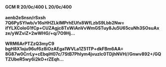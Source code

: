 #### GCM R 20/0c/400 L 20/0c/400
**aenb2eSnsn/rSxsh**<br/>**7Q6PySYIwb/v16sHHZLkIMPrhEUfx8WfLzbS9Lbb2Nw=**<br/>**ifYLXCoIoG1fCp+CUZAgjc8TxWiAnVvWmGSTuy8Ju5U65cuNh3SOsuAxze/yWZviZ+2wWHG/+q/7O9Hj...**<br/><br/>
**WRM6ArPTZzQ3myC9**<br/>**bgH8X1oju96uf6z8iOzAEga1WVLa1Z51TP+dkFBm6AA=**<br/>**8G87w0CrrLy+cEbqiH07c/7StB7Phlym4jvuzlc0TDjhNVH//Gnwv892+/GQTZUbeR5wy6i2kO+rZEqh...**